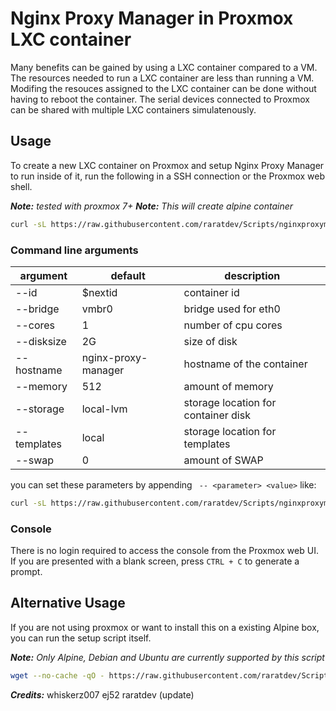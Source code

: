 # Nginx Proxy Manager in Proxmox LXC container

Many benefits can be gained by using a LXC container compared to a VM. 
The resources needed to run a LXC container are less than running a VM. 
Modifing the resouces assigned to the LXC container can be done without having to reboot the container. 
The serial devices connected to Proxmox can be shared with multiple LXC containers simulatenously.

## Usage

To create a new LXC container on Proxmox and setup Nginx Proxy Manager to run inside of it, 
run the following in a SSH connection or the Proxmox web shell.

***Note:*** _tested with proxmox 7+_
***Note:*** _This will create alpine container_

```bash
curl -sL https://raw.githubusercontent.com/raratdev/Scripts/nginxproxymanager/create.sh | bash -s
```

### Command line arguments
| argument           | default              | description                                            |
|--------------------|----------------------|--------------------------------------------------------|
| --id          | $nextid                   | container id                                           |
| --bridge      | vmbr0                     | bridge used for eth0                                   |
| --cores       | 1                         | number of cpu cores                                    |
| --disksize    | 2G                        | size of disk                                           |
| --hostname    | nginx-proxy-manager       | hostname of the container                              |
| --memory      | 512                       | amount of memory                                       |
| --storage     | local-lvm                 | storage location for container disk                    |
| --templates   | local                     | storage location for templates                         |
| --swap        | 0                         | amount of SWAP                                         |

you can set these parameters by appending ` -- <parameter> <value>` like:

```bash
curl -sL https://raw.githubusercontent.com/raratdev/Scripts/nginxproxymanager/create.sh | bash -s -- --cores 4
```

### Console

There is no login required to access the console from the Proxmox web UI. If you are presented with a blank screen, press `CTRL + C` to generate a prompt.


## Alternative Usage

If you are not using proxmox or want to install this on a existing Alpine box, you can run the setup script itself.

***Note:*** _Only Alpine, Debian and Ubuntu are currently supported by this script_

```bash
wget --no-cache -qO - https://raw.githubusercontent.com/raratdev/Scripts/nginxproxymanager/setup.sh | sh
```

***Credits:***
whiskerz007
ej52
raratdev (update)
